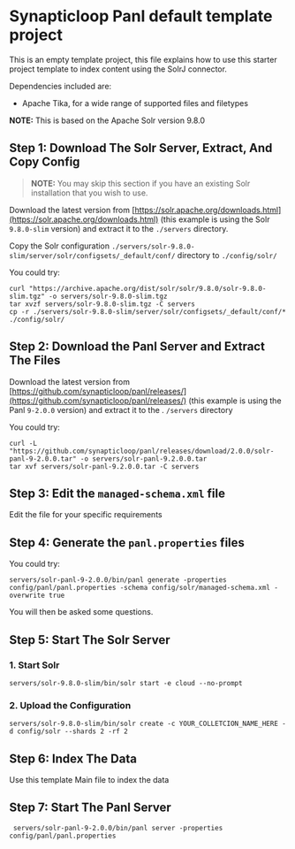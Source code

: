 # Synapticloop Panl default template project

This is an empty template project, this file explains how to use this 
starter project template to index content using the SolrJ 
connector.

Dependencies included are:

- Apache Tika, for a wide range of supported files and filetypes

**NOTE:** This is based on the Apache Solr version 9.8.0

## Step 1: Download The Solr Server, Extract, And Copy Config

> **NOTE:** You may skip this section if you have an existing Solr 
> installation that you wish to use.

Download the latest version from [https://solr.apache.org/downloads.html](https://solr.apache.org/downloads.html) 
(this example is using the Solr `9.8.0-slim` version) and extract it to the 
`./servers` directory.

Copy the Solr configuration `./servers/solr-9.8.0-slim/server/solr/configsets/_default/conf/` 
directory to `./config/solr/` 

You could try:

```shell
curl "https://archive.apache.org/dist/solr/solr/9.8.0/solr-9.8.0-slim.tgz" -o servers/solr-9.8.0-slim.tgz
tar xvzf servers/solr-9.8.0-slim.tgz -C servers
cp -r ./servers/solr-9.8.0-slim/server/solr/configsets/_default/conf/* ./config/solr/
```

## Step 2: Download the Panl Server and Extract The Files

Download the latest version from [https://github.com/synapticloop/panl/releases/](https://github.com/synapticloop/panl/releases/) 
(this example is using the Panl `9-2.0.0` version) and extract it to the .
`/servers` directory

You could try:

```shell
curl -L "https://github.com/synapticloop/panl/releases/download/2.0.0/solr-panl-9-2.0.0.tar" -o servers/solr-panl-9.2.0.0.tar
tar xvf servers/solr-panl-9.2.0.0.tar -C servers
```

## Step 3: Edit the `managed-schema.xml` file

Edit the file for your specific requirements

## Step 4: Generate the `panl.properties` files

You could try:

```shell
servers/solr-panl-9-2.0.0/bin/panl generate -properties config/panl/panl.properties -schema config/solr/managed-schema.xml -overwrite true
```

You will then be asked some questions.

## Step 5: Start The Solr Server

### 1. Start Solr

```shell
servers/solr-9.8.0-slim/bin/solr start -e cloud --no-prompt
```

### 2. Upload the Configuration

```shell
servers/solr-9.8.0-slim/bin/solr create -c YOUR_COLLETCION_NAME_HERE -d config/solr --shards 2 -rf 2
```

## Step 6: Index The Data

Use this template Main file to index the data

## Step 7: Start The Panl Server

```shell
 servers/solr-panl-9-2.0.0/bin/panl server -properties config/panl/panl.properties
```
